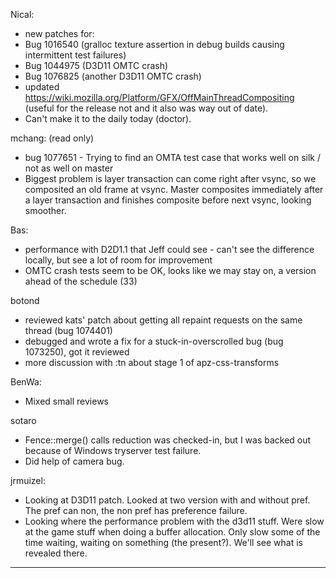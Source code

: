 Nical:
* new patches for:
* Bug 1016540 (gralloc texture assertion in debug builds causing intermittent test failures)
* Bug 1044975 (D3D11 OMTC crash)
* Bug 1076825 (another D3D11 OMTC crash)
* updated https://wiki.mozilla.org/Platform/GFX/OffMainThreadCompositing (useful for the release not and it also was way out of date).
* Can't make it to the daily today (doctor).

mchang: (read only)
* bug 1077651 - Trying to find an OMTA test case that works well on silk / not as well on master
* Biggest problem is layer transaction can come right after vsync, so we composited an old frame at vsync. Master composites immediately after a layer transaction and finishes composite before next vsync, looking smoother.

Bas:
* performance with D2D1.1 that Jeff could see - can't see the difference locally, but see a lot of room for improvement
* OMTC crash tests seem to be OK, looks like we may stay on, a version ahead of the schedule (33)

botond
* reviewed kats' patch about getting all repaint requests on the same thread (bug 1074401)
* debugged and wrote a fix for a stuck-in-overscrolled bug (bug 1073250), got it reviewed
* more discussion with :tn about stage 1 of apz-css-transforms

BenWa:
* Mixed small reviews

sotaro
* Fence::merge() calls reduction was checked-in, but I was backed out because of Windows tryserver test failure.
* Did help of camera bug.

jrmuizel:
* Looking at D3D11 patch. Looked at two version with and without pref. The pref can non, the non pref has preference failure.
* Looking where the performance problem with the d3d11 stuff. Were slow at the game stuff when doing a buffer allocation. Only slow some of the time waiting, waiting on something (the present?). We'll see what is revealed there.

________________



